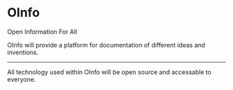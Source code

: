 # OInfo
Open Information For All

OInfo will provide a platform for documentation of different ideas and inventions.
________________________________________________________________________________
All technology used within OInfo will be open source and accessable to everyone.
